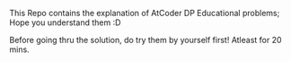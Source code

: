 This Repo contains the explanation of AtCoder DP Educational problems;
Hope you understand them :D 

Before going thru the solution, do try them by yourself first! Atleast for 20 mins.

